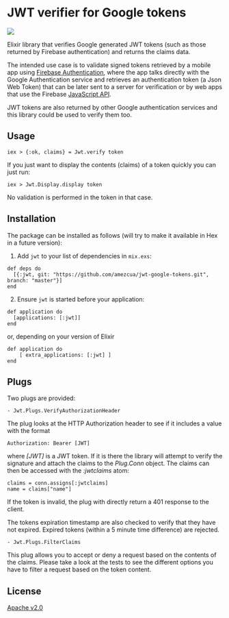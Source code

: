 
# JWT verifier for Google tokens

![](https://api.travis-ci.org/amezcua/jwt-google-tokens.svg?branch=master)

Elixir library that verifies Google generated JWT tokens (such as those returned by Firebase authentication) and returns the claims data.

The intended use case is to validate signed tokens retrieved by a mobile app using [Firebase Authentication](https://firebase.google.com/docs/auth/), where the app talks directly with the Google Authentication service and retrieves an authentication token (a Json Web Token) that can be later sent to a server for verification or by web apps that use the Firebase [JavaScript API](https://firebase.google.com/docs/auth/web/google-signin).  

JWT tokens are also returned by other Google authentication services and this library could be used to verify them too.

## Usage

```
iex > {:ok, claims} = Jwt.verify token
```

If you just want to display the contents (claims) of a token quickly you can just run:
```
iex > Jwt.Display.display token
```
No validation is performed in the token in that case.

## Installation

The package can be installed as follows (will try to make it available in Hex in a future version):

  1. Add `jwt` to your list of dependencies in `mix.exs`:

```
def deps do
  [{:jwt, git: "https://github.com/amezcua/jwt-google-tokens.git", branch: "master"}]
end
```

  2. Ensure `jwt` is started before your application:

```
def application do
  [applications: [:jwt]]
end
```

or, depending on your version of Elixir

```
def application do
    [ extra_applications: [:jwt] ]
end
```

## Plugs

Two plugs are provided:

```
- Jwt.Plugs.VerifyAuthorizationHeader
```

The plug looks at the HTTP Authorization header to see if it includes a value with the format

```
Authorization: Bearer [JWT]
```

where *[JWT]* is a JWT token. If it is there the library will attempt to verify the signature and attach the claims to the *Plug.Conn* object. The claims can then be accessed with the *:jwtclaims* atom:

```
claims = conn.assigns[:jwtclaims]
name = claims["name"]
```

If the token is invalid, the plug with directly return a 401 response to the client.

The tokens expiration timestamp are also checked to verify that they have not expired. Expired tokens (within a 5 minute time difference) are rejected.

```
- Jwt.Plugs.FilterClaims
```

This plug allows you to accept or deny a request based on the contents of the claims. Please take a look at the tests to see the different options you have to filter a request based on the token content.

## License

[Apache v2.0](https://opensource.org/licenses/Apache-2.0)